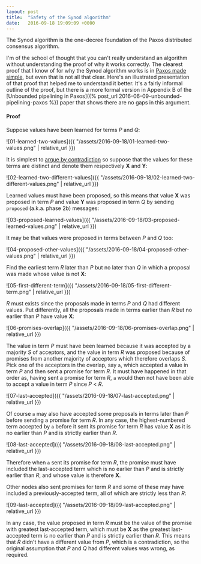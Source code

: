 ```yaml
---
layout: post
title:  "Safety of the Synod algorithm"
date:   2016-09-18 19:09:09 +0000
---
```


The Synod algorithm is the one-decree foundation of the Paxos distributed
consensus algorithm.

I'm of the school of thought that you can't really understand an algorithm
without understanding the proof of why it works correctly. The clearest proof
that I know of for why the Synod algorithm works is in [Paxos made
simple](https://www.microsoft.com/en-us/research/publication/paxos-made-simple/),
but even that is not all that clear. Here's an illustrated presentation of that
proof that helped me to understand it better. It's a fairly informal outline of
the proof, but there is a more formal version in Appendix B of the [Unbounded
pipelining in Paxos]({% post_url 2016-06-09-unbounded-pipelining-paxos %})
paper that shows there are no gaps in this argument.

#### Proof

Suppose values have been learned for terms _P_ and _Q_:

![01-learned-two-values]({{ "/assets/2016-09-18/01-learned-two-values.png" |
relative_url }})

It is simplest to [argue by
contradiction](https://en.wikipedia.org/wiki/Proof_by_contradiction) so suppose
that the values for these terms are distinct and denote them respectively **X**
and **Y**:

![02-learned-two-different-values]({{
"/assets/2016-09-18/02-learned-two-different-values.png" | relative_url }})

Learned values must have been proposed, so this means that value **X** was
proposed in term _P_ and value **Y** was proposed in term _Q_ by sending
`proposed` (a.k.a. phase 2b) messages:

![03-proposed-learned-values]({{
"/assets/2016-09-18/03-proposed-learned-values.png" | relative_url }})

It may be that values were proposed in terms between _P_ and _Q_ too:

![04-proposed-other-values]({{
"/assets/2016-09-18/04-proposed-other-values.png" | relative_url }})

Find the earliest term _R_ later than _P_ but no later than _Q_ in which a
proposal was made whose value is not **X**:

![05-first-different-term]({{ "/assets/2016-09-18/05-first-different-term.png"
| relative_url }})

_R_ must exists since the proposals made in terms _P_ and _Q_ had different
values. Put differently, all the proposals made in terms earlier than _R_ but
no earlier than _P_ have value **X**:

![06-promises-overlap]({{ "/assets/2016-09-18/06-promises-overlap.png" | relative_url }})

The value in term _P_ must have been learned because it was accepted by a
majority _S_ of acceptors, and the value in term _R_ was proposed because of
promises from another majority of acceptors which therefore overlaps _S_. Pick
one of the acceptors in the overlap, say `a`, which accepted a value in term
_P_ and then sent a promise for term _R_. It must have happened in that order
as, having sent a promise for term _R_, `a` would then not have been able to
accept a value in term _P_ since _P_ &lt; _R_.

![07-last-accepted]({{ "/assets/2016-09-18/07-last-accepted.png" | relative_url }})

Of course `a` may also have accepted some proposals in terms later than _P_
before sending a promise for term _R_. In any case, the highest-numbered term
accepted by `a` before it sent its promise for term _R_ has value **X** as it
is no earlier than _P_ and is strictly earlier than _R_.

![08-last-accepted]({{ "/assets/2016-09-18/08-last-accepted.png" | relative_url }})

Therefore when `a` sent its promise for term _R_, the promise must have
included the last-accepted term which is no earlier than _P_ and is strictly
earlier than _R_, and whose value is therefore **X**.

Other nodes also sent promises for term _R_ and some of these may have included
a previously-accepted term, all of which are strictly less than _R_:

![09-last-accepted]({{ "/assets/2016-09-18/09-last-accepted.png" | relative_url }})

In any case, the value proposed in term _R_ must be the value of the promise
with greatest last-accepted term, which must be **X** as the greatest
last-accepted term is no earlier than _P_ and is strictly earlier than _R_.
This means that _R_ didn't have a different value from _P_, which is a
contradiction, so the original assumption that _P_ and _Q_ had different values
was wrong, as required.
